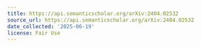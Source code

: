 ```yaml
---
title: https://api.semanticscholar.org/arXiv:2404.02532
source_url: https://api.semanticscholar.org/arXiv:2404.02532
date_collected: '2025-06-19'
license: Fair Use
---
```


